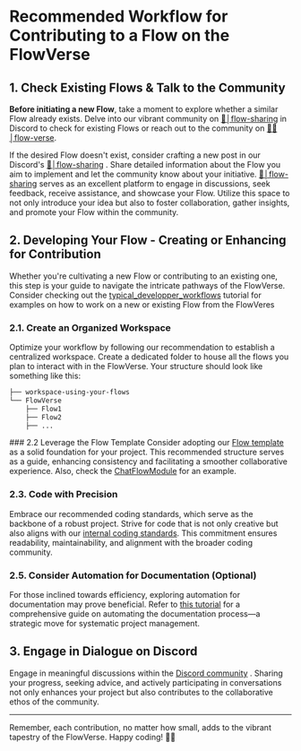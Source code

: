 # Recommended Workflow for Contributing to a Flow on the FlowVerse

## 1. Check Existing Flows & Talk to the Community
 
**Before initiating a new Flow**, take a moment to explore whether a similar Flow already exists. Delve into our vibrant community on [🤲│flow-sharing](https://discord.gg/yFZkpD2HAh) in Discord to check for existing Flows or reach out to the community on [🌊🔮│flow-verse](https://discord.gg/yFZkpD2HAh). 

If the desired Flow doesn't exist, consider crafting a new post in our Discord's [🤲│flow-sharing](https://discord.gg/yFZkpD2HAh) . Share detailed information about the Flow you aim to implement and let the community know about your initiative. [🤲│flow-sharing](https://discord.gg/yFZkpD2HAh)  serves as an excellent platform to engage in discussions, seek feedback, receive assistance, and showcase your Flow. Utilize this space to not only introduce your idea but also to foster collaboration, gather insights, and promote your Flow within the community.

## 2. Developing Your Flow - Creating or Enhancing for Contribution

Whether you're cultivating a new Flow or contributing to an existing one, this step is your guide to navigate the intricate pathways of the FlowVerse. Consider checking out the [typical_developper_workflows](../typical_developer_workflows.md) tutorial for examples on how to work on a new or existing Flow from the FlowVeres

### 2.1. Create an Organized Workspace
Optimize your workflow by following our recommendation to establish a centralized workspace. Create a dedicated folder to house all the flows you plan to interact with in the FlowVerse. Your structure should look like something like this:
```bash 
├── workspace-using-your-flows
└── FlowVerse
    ├── Flow1
    ├── Flow2
    ├── ...

```

### 2.2 Leverage the Flow Template
Consider adopting our [Flow template](https://huggingface.co/aiflows/FlowModule) as a solid foundation for your project. This recommended structure serves as a guide, enhancing consistency and facilitating a smoother collaborative experience. Also, check the [ChatFlowModule](https://huggingface.co/aiflows/ChatFlowModule) for an example.

### 2.3. Code with Precision
Embrace our recommended coding standards, which serve as the backbone of a robust project. Strive for code that is not only creative but also aligns with our [internal coding standards](./coding_standards.md). This commitment ensures readability, maintainability, and alignment with the broader coding community.

### 2.5. Consider Automation for Documentation (Optional)
For those inclined towards efficiency, exploring automation for documentation may prove beneficial. Refer to [this tutorial](./automating_documentation_flow.md) for a comprehensive guide on automating the documentation process—a strategic move for systematic project management.


## 3. Engage in Dialogue on Discord
Engage in meaningful discussions within the [Discord community](https://discord.gg/yFZkpD2HAh) . Sharing your progress, seeking advice, and actively participating in conversations not only enhances your project but also contributes to the collaborative ethos of the community.


___
Remember, each contribution, no matter how small, adds to the vibrant tapestry of the FlowVerse. Happy coding! 🚀✨